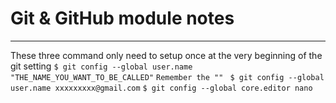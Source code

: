 # Git & GitHub module notes
***
These three command only need to setup once at the very beginning of the git setting
```$ git config --global user.name "THE_NAME_YOU_WANT_TO_BE_CALLED"``` ``Remember the "" ``
```$ git config --global user.name xxxxxxxxx@gmail.com```
```$ git config --global core.editor nano```

